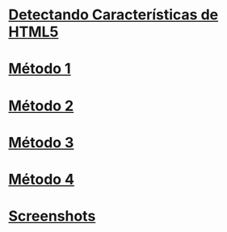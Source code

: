 # [Detectando Características de HTML5](https://github.com/IIKUYY/HTML5/tree/main/Ch2/Ch2.md)

# [Método 1](https://github.com/IIKUYY/HTML5/tree/main/Ch2/Metodos/Metodo1)

# [Método 2](https://github.com/IIKUYY/HTML5/tree/main/Ch2/Metodos/Metodo2)

# [Método 3](https://github.com/IIKUYY/HTML5/tree/main/Ch2/Metodos/Metodo3)

# [Método 4](https://github.com/IIKUYY/HTML5/tree/main/Ch2/Metodos/Metodo4)

# [Screenshots](https://github.com/IIKUYY/HTML5/tree/main/Ch2/Assets)